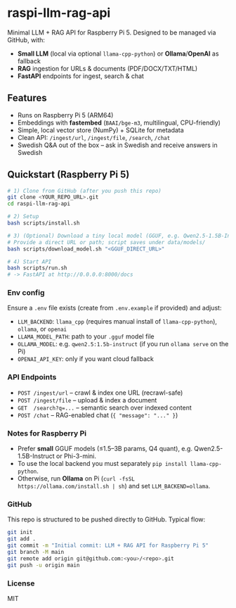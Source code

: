 # raspi-llm-rag-api

 Minimal LLM + RAG API for Raspberry Pi 5. Designed to be managed via GitHub, with:
- **Small LLM** (local via optional `llama-cpp-python`) or **Ollama**/**OpenAI** as fallback
- **RAG** ingestion for URLs & documents (PDF/DOCX/TXT/HTML)
- **FastAPI** endpoints for ingest, search & chat

## Features
- Runs on Raspberry Pi 5 (ARM64)
- Embeddings with **fastembed** (`BAAI/bge-m3`, multilingual, CPU-friendly)
- Simple, local vector store (NumPy) + SQLite for metadata
- Clean API: `/ingest/url`, `/ingest/file`, `/search`, `/chat`
- Swedish Q&A out of the box – ask in Swedish and receive answers in Swedish

## Quickstart (Raspberry Pi 5)
```bash
# 1) Clone from GitHub (after you push this repo)
git clone <YOUR_REPO_URL>.git
cd raspi-llm-rag-api

# 2) Setup
bash scripts/install.sh

# 3) (Optional) Download a tiny local model (GGUF, e.g. Qwen2.5-1.5B-Instruct Q4_K_M)
# Provide a direct URL or path; script saves under data/models/
bash scripts/download_model.sh "<GGUF_DIRECT_URL>"

# 4) Start API
bash scripts/run.sh
# -> FastAPI at http://0.0.0.0:8000/docs
```

### Env config
Ensure a `.env` file exists (create from `.env.example` if provided) and adjust:
- `LLM_BACKEND`: `llama_cpp` (requires manual install of `llama-cpp-python`), `ollama`, or `openai`
- `LLAMA_MODEL_PATH`: path to your `.gguf` model file
- `OLLAMA_MODEL`: e.g. `qwen2.5:1.5b-instruct` (if you run `ollama serve` on the Pi)
- `OPENAI_API_KEY`: only if you want cloud fallback

### API Endpoints
- `POST /ingest/url` – crawl & index one URL (recrawl-safe)
- `POST /ingest/file` – upload & index a document
- `GET  /search?q=...` – semantic search over indexed content
- `POST /chat` – RAG-enabled chat (`{ "message": "..." }`)

### Notes for Raspberry Pi
- Prefer **small** GGUF models (≤1.5–3B params, Q4 quant), e.g. Qwen2.5-1.5B-Instruct or Phi-3-mini.
- To use the local backend you must separately `pip install llama-cpp-python`.
- Otherwise, run **Ollama** on Pi (`curl -fsSL https://ollama.com/install.sh | sh`) and set `LLM_BACKEND=ollama`.

### GitHub
This repo is structured to be pushed directly to GitHub. Typical flow:
```bash
git init
git add .
git commit -m "Initial commit: LLM + RAG API for Raspberry Pi 5"
git branch -M main
git remote add origin git@github.com:<you>/<repo>.git
git push -u origin main
```

### License
MIT
